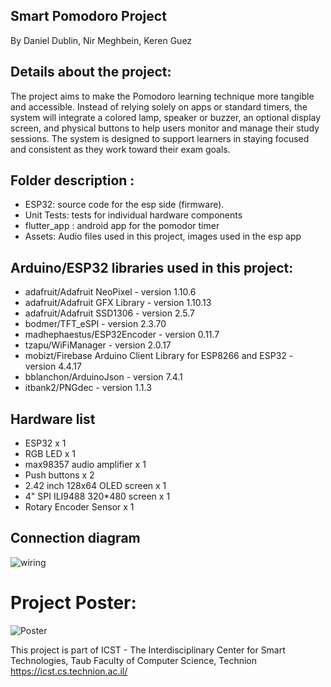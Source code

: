 ## Smart Pomodoro Project
By Daniel Dublin, Nir Meghbein, Keren Guez 
  
## Details about the project:
The project aims to make the Pomodoro learning technique more tangible and accessible. Instead of relying solely on apps or standard timers, the system will integrate a colored lamp, speaker or buzzer, an optional display screen, and physical buttons to help users monitor and manage their study sessions. The system is designed to support learners in staying focused and consistent as they work toward their exam goals.
 
## Folder description :
* ESP32: source code for the esp side (firmware).
* Unit Tests: tests for individual hardware components
* flutter_app : android app for the pomodor timer
* Assets: Audio files used in this project, images used in the esp app

## Arduino/ESP32 libraries used in this project:
* adafruit/Adafruit NeoPixel - version 1.10.6
* adafruit/Adafruit GFX Library - version 1.10.13
* adafruit/Adafruit SSD1306 - version 2.5.7
* bodmer/TFT_eSPI - version 2.3.70
* madhephaestus/ESP32Encoder - version 0.11.7 
* tzapu/WiFiManager - version 2.0.17
* mobizt/Firebase Arduino Client Library for ESP8266 and ESP32 - version 4.4.17
* bblanchon/ArduinoJson - version 7.4.1
* itbank2/PNGdec - version 1.1.3

## Hardware list
* ESP32 x 1
* RGB LED x 1
* max98357 audio amplifier x 1
* Push buttons x 2
* 2.42 inch 128x64 OLED screen x 1
* 4" SPI ILI9488 320*480 screen x 1
* Rotary Encoder Sensor x 1

## Connection diagram
![wiring](https://github.com/user-attachments/assets/843548a5-4f31-48d6-9bd8-a6c5163b87e4)


# Project Poster:
 ![Poster](https://github.com/user-attachments/assets/df82ec46-3db6-455d-9cce-202308ef7d11)

This project is part of ICST - The Interdisciplinary Center for Smart Technologies, Taub Faculty of Computer Science, Technion
https://icst.cs.technion.ac.il/

